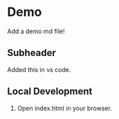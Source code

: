 # Demo

Add a demo md file!

## Subheader

Added this in vs code.

## Local Development

1. Open index.html in your browser.